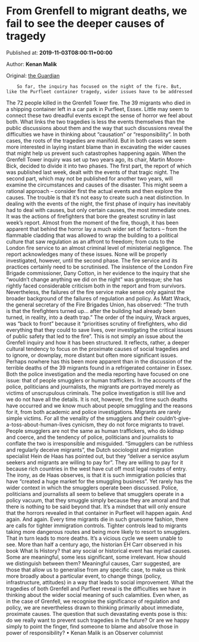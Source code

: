 
# From Grenfell to migrant deaths, we fail to see the deeper causes of tragedy

Published at: **2019-11-03T08:00:11+00:00**

Author: **Kenan Malik**

Original: [the Guardian](https://www.theguardian.com/commentisfree/2019/nov/03/from-grenfell-to-migrant-deaths-we-fail-to-see-the-deeper-causes-of-tragedy)


        So far, the inquiry has focused on the night of the fire. But, like the Purfleet container tragedy, wider issues have to be addressed
      
The 72 people killed in the Grenfell Tower fire. The 39 migrants who died in a shipping container left in a car park in Purfleet, Essex. Little may seem to connect these two dreadful events except the sense of horror we feel about both. What links the two tragedies is less the events themselves than the public discussions about them and the way that such discussions reveal the difficulties we have in thinking about “causation” or “responsibility”. In both cases, the roots of the tragedies are manifold. But in both cases we seem more interested in laying instant blame than in excavating the wider causes that might help us prevent such catastrophes happening again.
When the Grenfell Tower inquiry was set up two years ago, its chair, Martin Moore-Bick, decided to divide it into two phases. The first part, the report of which was published last week, dealt with the events of that tragic night. The second part, which may not be published for another two years, will examine the circumstances and causes of the disaster.
This might seem a rational approach – consider first the actual events and then explore the causes. The trouble is that it’s not easy to create such a neat distinction. In dealing with the events of the night, the first phase of inquiry has inevitably had to deal with causes, but only certain causes, the most immediate ones. It was the actions of firefighters that bore the greatest scrutiny in last week’s report.
Almost from the moment of the fire, though, it has been apparent that behind the horror lay a much wider set of factors – from the flammable cladding that was allowed to wrap the building to a political culture that saw regulation as an affront to freedom; from cuts to the London fire service to an almost criminal level of ministerial negligence. The report acknowledges many of these issues. None will be properly investigated, however, until the second phase.
The fire service and its practices certainly need to be scrutinised. The insistence of the London Fire Brigade commissioner, Dany Cotton, in her evidence to the inquiry that she “wouldn’t change anything we did on the night” was grotesque; she has rightly faced considerable criticism both in the report and from survivors.
Nevertheless, the failures of the fire service make sense only against the broader background of the failures of regulation and policy. As Matt Wrack, the general secretary of the Fire Brigades Union, has observed: “The truth is that the firefighters turned up… after the building had already been turned, in reality, into a death trap.”
The order of the inquiry, Wrack argues, was “back to front” because it “prioritises scrutiny of firefighters, who did everything that they could to save lives, over investigating the critical issues of public safety that led to the fire”.
This is not simply an issue about the Grenfell inquiry and how it has been structured. It reflects, rather, a deeper cultural tendency to focus on the proximate causes of social tragedies and to ignore, or downplay, more distant but often more significant issues.
Perhaps nowhere has this been more apparent than in the discussion of the terrible deaths of the 39 migrants found in a refrigerated container in Essex.
Both the police investigation and the media reporting have focused on one issue: that of people smugglers or human traffickers. In the accounts of the police, politicians and journalists, the migrants are portrayed merely as victims of unscrupulous criminals. The police investigation is still live and we do not have all the details. It is not, however, the first time such deaths have occurred and we know much about people smuggling and the reasons for it, from both academic and police investigations.
Migrants are rarely simple victims. For all the venality of the smugglers and their couldn’t-give-a-toss-about-human-lives cynicism, they do not force migrants to travel. People smugglers are not the same as human traffickers, who do kidnap and coerce, and the tendency of police, politicians and journalists to conflate the two is irresponsible and misguided.
“Smugglers can be ruthless and regularly deceive migrants”, the Dutch sociologist and migration specialist Hein de Haas has pointed out, but they “deliver a service asylum seekers and migrants are willing to pay for”. They are willing to pay for it because rich countries in the west have cut off most legal routes of entry. The irony, as de Haas observes, is that it is such immigration policies that have “created a huge market for the smuggling business”.
Yet rarely has the wider context in which the smugglers operate been discussed. Police, politicians and journalists all seem to believe that smugglers operate in a policy vacuum, that they smuggle simply because they are amoral and that there is nothing to be said beyond that.
It’s a mindset that will only ensure that the horrors revealed in that container in Purfleet will happen again. And again. And again. Every time migrants die in such gruesome fashion, there are calls for tighter immigration controls. Tighter controls lead to migrants taking more dangerous routes and being more likely to resort to smugglers. That in turn leads to more deaths. It’s a vicious cycle we seem unable to see.
More than half a century ago, the historian EH Carr observed in his book What Is History? that any social or historical event has myriad causes. Some are meaningful, some less significant, some irrelevant. How should we distinguish between them?
Meaningful causes, Carr suggested, are those that allow us to generalise from any specific case, to make us think more broadly about a particular event, to change things (policy, infrastructure, attitudes) in a way that leads to social improvement. What the tragedies of both Grenfell and Purfleet reveal is the difficulties we have in thinking about the wider social meaning of such calamities. Even when, as in the case of Grenfell, we recognise the significance of regulation and policy, we are nevertheless drawn to thinking primarily about immediate, proximate causes.
The question that such devastating events pose is this: do we really want to prevent such tragedies in the future? Or are we happy simply to point the finger, find someone to blame and absolve those in power of responsibility?
• Kenan Malik is an Observer columnist
